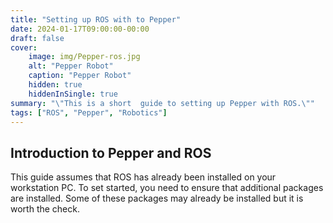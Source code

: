 ```yaml
---
title: "Setting up ROS with to Pepper"
date: 2024-01-17T09:00:00-00:00
draft: false
cover:
    image: img/Pepper-ros.jpg
    alt: "Pepper Robot"
    caption: "Pepper Robot"
    hidden: true
    hiddenInSingle: true
summary: "\"This is a short  guide to setting up Pepper with ROS.\""
tags: ["ROS", "Pepper", "Robotics"]
---
```


## Introduction to Pepper and ROS

This guide assumes that ROS has already been installed on your workstation PC.
To set started, you need to ensure that additional packages are installed.
Some of these packages may already be installed but it is worth the check.
